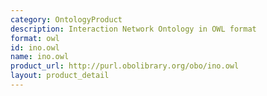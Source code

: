 ```yaml
---
category: OntologyProduct
description: Interaction Network Ontology in OWL format
format: owl
id: ino.owl
name: ino.owl
product_url: http://purl.obolibrary.org/obo/ino.owl
layout: product_detail
---
```

